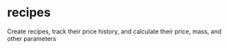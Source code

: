 # recipes
Create recipes, track their price history, and calculate their price, mass, and other parameters
